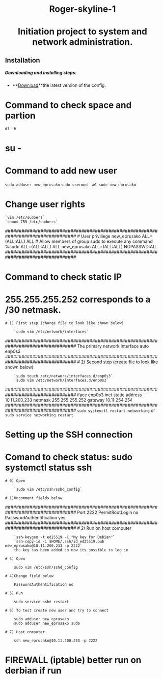 <h1 align="center">
Roger-skyline-1
</h1>
<h1 align="center">
Initiation project to system and network administration.
</h1>

## Installation

##### Downloading and installing steps:

* **[Download](https://github.com/KatyaPrusakova/42_roger-skyline-1/archive/master.zip)**the latest version of the config.

# Command to check space and partion

`df -H`

# su -
# Command to add new user

`sudo adduser new_eprusako`
`sudo usermod -aG sudo new_eprusako`

# **Change user rights**

	`vim /etc/sudoers`
	`chmod 755 /etc/sudoers`
##################################################################################
	# User priviliege
	new_eprusako ALL=(ALL:ALL) ALL
	# Allow members of group sudo to execute any command
	%sudo   ALL=(ALL:ALL)   ALL
	new_eprusako ALL=(ALL:ALL)   NOPASSWD:ALL
##################################################################################

# Command to check static IP
# 255.255.255.252 corresponds to a /30 netmask.

	# 1) First step (change file to look like shown below)

 		`sudo vim /etc/network/interfaces`
##################################################################################
		 The primary network interface
		 auto enp0s3
##################################################################################
	# 2) Second step (create file to look like shown below)

		`sudo touch /etc/network/interfaces.d/enp0s3`
		`sudo vim /etc/network/interfaces.d/enp0s3`
##################################################################################
		iface enp0s3 inet static
			address 10.11.200.233
			netmask 255.255.255.252
			gateway 10.11.254.254
##################################################################################
		`sudo systemctl restart networking` or `sudo service networking restart`

# Setting up the SSH connection
# Comand to check status: sudo systemctl status ssh
	# 0) Open

		`sudo vim /etc/ssh/sshd_config`

	# 1)Uncomment fields below
##################################################################################
		Port 2222
		PermitRootLogin no
		PasswordAuthentification yes
##################################################################################
	# 2) Run on host computer

		`ssh-keygen -t ed25519 -C "My key for Debian"`
		`ssh-copy-id -i $HOME/.ssh/id_ed25519.pub new_eprusako@10.11.200.233 -p 2222`
		the key has been added so now its possible to log in

	# 3) Open

		sudo vim /etc/ssh/sshd_config

	# 4)Change field below

		PasswordAuthentification no

	# 5) Run

		sudo service sshd restart

	# 6) To test create new user and try to connect

		sudo adduser new_eprusako
		sudo adduser new_eprusako sudo

	# 7) Host computer

		ssh new_eprusako@10.11.200.233 -p 2222

# FIREWALL (iptable) better run on derbian if run
